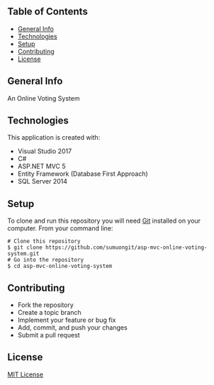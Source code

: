 ## Table of Contents
* [General Info](#general-info)
* [Technologies](#technologies)
* [Setup](#setup)
* [Contributing](#contributing)
* [License](#license)

## General Info
An Online Voting System

## Technologies
This application is created with:
* Visual Studio 2017
* C# 
* ASP.NET MVC 5
* Entity Framework (Database First Approach)
* SQL Server 2014
	
## Setup
To clone and run this repository you will need [Git](https://git-scm.com/) installed on your computer. From your command line:

```
# Clone this repository
$ git clone https://github.com/sumuongit/asp-mvc-online-voting-system.git
# Go into the repository
$ cd asp-mvc-online-voting-system
```

## Contributing
* Fork the repository
* Create a topic branch
* Implement your feature or bug fix
* Add, commit, and push your changes
* Submit a pull request

## License
[MIT License](https://github.com/sumuongit/asp-mvc-online-voting-system/blob/master/LICENSE)
